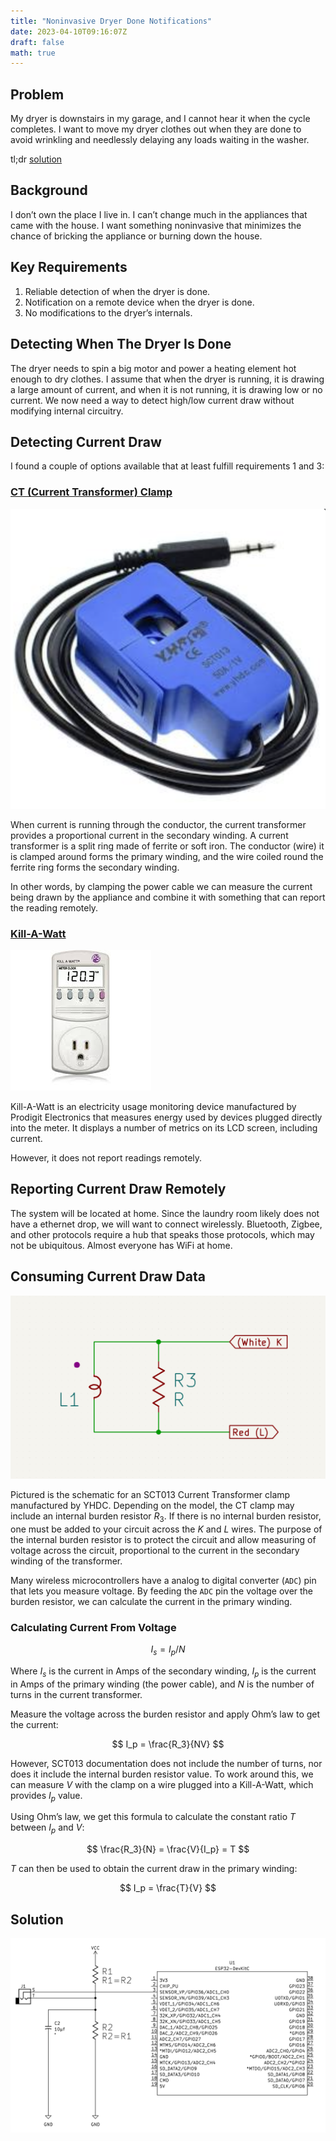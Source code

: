 ```yaml
---
title: "Noninvasive Dryer Done Notifications"
date: 2023-04-10T09:16:07Z
draft: false
math: true
---
```

## Problem

My dryer is downstairs in my garage, and I cannot hear it when the cycle
completes. I want to move my dryer clothes out when they are done to avoid
wrinkling and needlessly delaying any loads waiting in the washer.

tl;dr [solution](#solution)

## Background

I don’t own the place I live in. I can’t change much in the appliances that came
with the house. I want something noninvasive that minimizes the chance of
bricking the appliance or burning down the house.

## Key Requirements

1. Reliable detection of when the dryer is done.
2. Notification on a remote device when the dryer is done.
3. No modifications to the dryer’s internals.

## Detecting When The Dryer Is Done

The dryer needs to spin a big motor and power a heating element hot enough to
dry clothes. I assume that when the dryer is running, it is drawing a large
amount of current, and when it is not running, it is drawing low or no current.
We now need a way to detect high/low current draw without modifying internal
circuitry.

## Detecting Current Draw

I found a couple of options available that at least fulfill requirements 1 and 3:

### [CT (Current Transformer) Clamp](https://en.wikipedia.org/w/index.php?title=Current_clamp&oldid=1133896436)

![SCT013](sct013.png)

When current is running through the conductor, the current transformer provides a
proportional current in the secondary winding. A current transformer is a
split ring made of ferrite or soft iron. The conductor (wire) it is clamped
around forms the primary winding, and the wire coiled round the ferrite ring
forms the secondary winding.

In other words, by clamping the power cable we can measure the current being
drawn by the appliance and combine it with something that can report the reading
remotely.

### [Kill-A-Watt](https://en.wikipedia.org/w/index.php?title=Kill_A_Watt&oldid=1113113051)

![kill-a-watt](killawatt.jpg)

Kill-A-Watt is an electricity usage monitoring device manufactured by Prodigit
Electronics that measures energy used by devices plugged directly into the
meter. It displays a number of metrics on its LCD screen, including current.

However, it does not report readings remotely.

## Reporting Current Draw Remotely

The system will be located at home. Since the laundry room likely does not have
a ethernet drop, we will want to connect wirelessly. Bluetooth, Zigbee, and
other protocols require a hub that speaks those protocols, which may not be
ubiquitous. Almost everyone has WiFi at home.

## Consuming Current Draw Data

![current transformer schematic](ct_schematic.png)

Pictured is the schematic for an SCT013 Current Transformer clamp manufactured
by YHDC. Depending on the model, the CT clamp may include an internal burden
resistor $R_3$. If there is no internal burden resistor, one must be added to
your circuit across the $K$ and $L$ wires. The purpose of the internal burden
resistor is to protect the circuit and allow measuring of voltage across the
circuit, proportional to the current in the secondary winding of the
transformer.

Many wireless microcontrollers have a analog to digital converter (`ADC`) pin
that lets you measure voltage. By feeding the `ADC` pin the voltage over the
burden resistor, we can calculate the current in the primary winding.

### Calculating Current From Voltage

$$ I_s = I_p / N $$

Where $I_s$ is the current in Amps of the secondary winding, $I_p$ is the
current in Amps of the primary winding (the power cable), and $N$ is the number
of turns in the current transformer.

Measure the voltage across the burden resistor and apply Ohm’s law to get the
current:

$$ I_p = \frac{R_3}{NV} $$

However, SCT013 documentation does not include the number of turns, nor does it
include the internal burden resistor value. To work around this, we can measure
$V$ with the clamp on a wire plugged into a Kill-A-Watt, which provides $I_p$
value.

Using Ohm’s law, we get this formula to calculate the constant ratio $T$ between
$I_p$ and $V$:

$$ \frac{R_3}{N} = \frac{V}{I_p} = T $$

$T$ can then be used to obtain the current draw in the primary winding:

$$ I_p = \frac{T}{V} $$

## Solution

![schematic](schematic.png)

